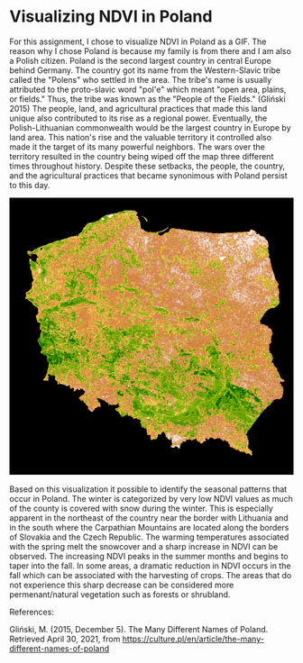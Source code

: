 # Visualizing NDVI in Poland

For this assignment, I chose to visualize NDVI in Poland as a GIF. The reason why I chose Poland is because my family is from there and I am also a Polish citizen. Poland is the second largest country in central Europe behind Germany. The country got its name from the Western-Slavic tribe called the "Polens" who settled in the area. The tribe's name is usually attributed to the proto-slavic word "pol'e" which meant "open area, plains, or fields." Thus, the tribe was known as the "People of the Fields." (Gliński 2015) The people, land, and agricultural practices that made this land unique also contributed to its rise as a regional power. Eventually, the Polish-Lithuanian commonwealth would be the largest country in Europe by land area. This nation's rise and the valuable territory it controlled also made it the target of its many powerful neighbors. The wars over the territory resulted in the country being wiped off the map three different times throughout history. Despite these setbacks, the people, the country, and the agricultural practices that became synonimous with Poland persist to this day. 

![](https://github.com/rskearney/Rkearney_Lab2/blob/main/PolandNDVI.gif?raw=true)

Based on this visualization it possible to identify the seasonal patterns that occur in Poland. The winter is categorized by very low NDVI values as much of the county is covered with snow during the winter. This is especially apparent in the northeast of the country near the border with Lithuania and in the south where the Carpathian Mountains are located along the borders of Slovakia and the Czech Republic. The warming temperatures associated with the spring melt the snowcover and a sharp increase in NDVI can be observed. The increasing NDVI peaks in the summer months and begins to taper into the fall. In some areas, a dramatic reduction in NDVI occurs in the fall which can be associated with the harvesting of crops. The areas that do not experience this sharp decrease can be considered more permenant/natural vegetation such as forests or shrubland. 

References:

Gliński, M. (2015, December 5). The Many Different Names of Poland. Retrieved April 30, 2021, from https://culture.pl/en/article/the-many-different-names-of-poland
